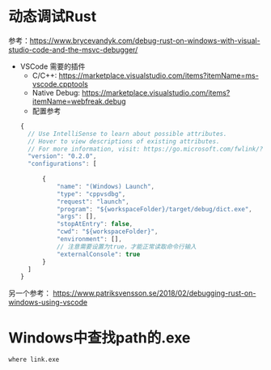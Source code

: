 # 动态调试Rust
参考：https://www.brycevandyk.com/debug-rust-on-windows-with-visual-studio-code-and-the-msvc-debugger/
* VSCode 需要的插件
  * C/C++: https://marketplace.visualstudio.com/items?itemName=ms-vscode.cpptools
  * Native Debug: https://marketplace.visualstudio.com/items?itemName=webfreak.debug
  * 配置参考
  ```javascript
  {
    // Use IntelliSense to learn about possible attributes.
    // Hover to view descriptions of existing attributes.
    // For more information, visit: https://go.microsoft.com/fwlink/?linkid=830387
    "version": "0.2.0",
    "configurations": [
        
        {
            "name": "(Windows) Launch",
            "type": "cppvsdbg",
            "request": "launch",
            "program": "${workspaceFolder}/target/debug/dict.exe",
            "args": [],
            "stopAtEntry": false,
            "cwd": "${workspaceFolder}",
            "environment": [],
            // 注意需要设置为true，才能正常读取命令行输入
            "externalConsole": true
        }
    ]
  }
  ```
另一个参考： https://www.patriksvensson.se/2018/02/debugging-rust-on-windows-using-vscode

# Windows中查找path的.exe
```shell
where link.exe
```
